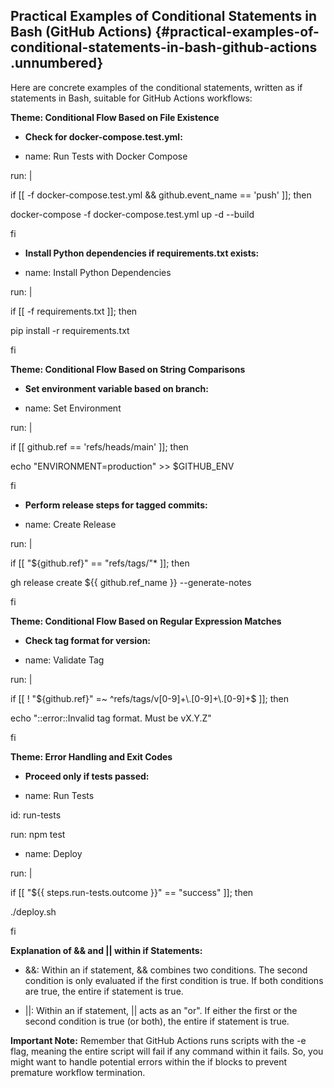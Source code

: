 ﻿## **Practical Examples of Conditional Statements in Bash (GitHub Actions)** {#practical-examples-of-conditional-statements-in-bash-github-actions .unnumbered}

Here are concrete examples of the conditional statements, written as if statements in Bash, suitable for GitHub Actions workflows:

**Theme: Conditional Flow Based on File Existence**

- **Check for docker-compose.test.yml:**

- name: Run Tests with Docker Compose

run: \|

if \[\[ -f docker-compose.test.yml && github.event_name == \'push\' \]\]; then

docker-compose -f docker-compose.test.yml up -d \--build

fi

- **Install Python dependencies if requirements.txt exists:**

- name: Install Python Dependencies

run: \|

if \[\[ -f requirements.txt \]\]; then

pip install -r requirements.txt

fi

**Theme: Conditional Flow Based on String Comparisons**

- **Set environment variable based on branch:**

- name: Set Environment

run: \|

if \[\[ github.ref == \'refs/heads/main\' \]\]; then

echo \"ENVIRONMENT=production\" \>\> \$GITHUB_ENV

fi

- **Perform release steps for tagged commits:**

- name: Create Release

run: \|

if \[\[ \"\${github.ref}\" == \"refs/tags/\"\* \]\]; then

gh release create \${{ github.ref_name }} \--generate-notes

fi

**Theme: Conditional Flow Based on Regular Expression Matches**

- **Check tag format for version:**

- name: Validate Tag

run: \|

if \[\[ ! \"\${github.ref}\" =\~ \^refs/tags/v\[0-9\]+\\.\[0-9\]+\\.\[0-9\]+\$ \]\]; then

echo \"::error::Invalid tag format. Must be vX.Y.Z\"

fi

**Theme: Error Handling and Exit Codes**

- **Proceed only if tests passed:**

- name: Run Tests

id: run-tests

run: npm test

- name: Deploy

run: \|

if \[\[ \"\${{ steps.run-tests.outcome }}\" == \"success\" \]\]; then

./deploy.sh

fi

**Explanation of && and \|\| within if Statements:**

- &&: Within an if statement, && combines two conditions. The second condition is only evaluated if the first condition is true. If both conditions are true, the entire if statement is true.

- \|\|: Within an if statement, \|\| acts as an \"or\". If either the first or the second condition is true (or both), the entire if statement is true.

**Important Note:** Remember that GitHub Actions runs scripts with the -e flag, meaning the entire script will fail if any command within it fails. So, you might want to handle potential errors within the if blocks to prevent premature workflow termination.
